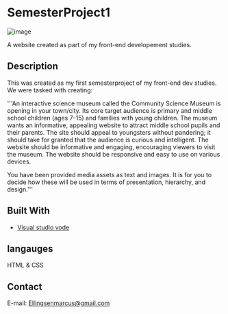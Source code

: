 # SemesterProject1
![image](https://github.com/Keno-1337/SemesterProject1/assets/114931684/2351cb2f-de8f-4328-ae37-639812192f4f)


A website created as part of my front-end developement studies.

## Description


This was created as my first semesterproject of my front-end dev studies.
We were tasked with creating:

'''An interactive science museum called the Community Science Museum is opening in your town/city. Its core target audience is primary and middle school children (ages 7-15) and families with young children. The museum wants an informative, appealing website to attract middle school pupils and their parents. The site should appeal to youngsters without pandering; it should take for granted that the audience is curious and intelligent. The website should be informative and engaging, encouraging viewers to visit the museum. The website should be responsive and easy to use on various devices.

You have been provided media assets as text and images. It is for you to decide how these will be used in terms of presentation, hierarchy, and design.'''

## Built With


- [Visual studio vode](https://code.visualstudio.com/)
## langauges
HTML & CSS

## Contact
E-mail:
Ellingsenmarcus@gmail.com

